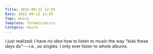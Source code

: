 ```yaml
---
Title: 2015-09-12 12:55
Date: 2015-09-12 12:55
Tags: music
Template: formats/micro
Category: micro
...
```


I just realized: I have *no idea* how to listen to music the way "kids these
days do"---i.e., as singles. I only ever listen to whole albums.
